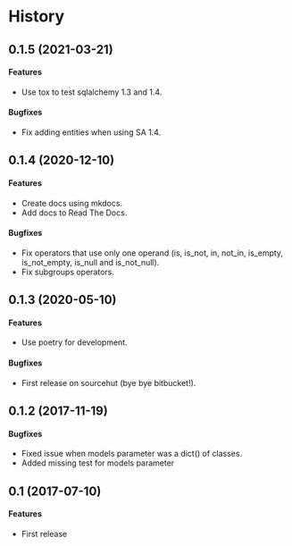 # History

## 0.1.5 (2021-03-21)

#### Features

*   Use tox to test sqlalchemy 1.3 and 1.4.

#### Bugfixes

*   Fix adding entities when using SA 1.4.


## 0.1.4 (2020-12-10)

#### Features

*   Create docs using mkdocs.
*   Add docs to Read The Docs.

#### Bugfixes

*   Fix operators that use only one operand (is, is_not, in, not_in, is_empty,
    is_not_empty, is_null and is_not_null).
*   Fix subgroups operators.


## 0.1.3 (2020-05-10)

#### Features

*   Use poetry for development.

#### Bugfixes

*   First release on sourcehut (bye bye bitbucket!).


## 0.1.2 (2017-11-19)

#### Bugfixes

*   Fixed issue when models parameter was a dict() of classes.
*   Added missing test for models parameter

## 0.1 (2017-07-10)

#### Features

*   First release

